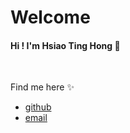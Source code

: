 # Welcome 
#### Hi !  I'm Hsiao Ting Hong 👋
<br/>

Find me here ✨
* [github](https://github.com/HsiaoTingHong)
* [email](hsiaoting1003@gmail.com) 
<br/>


<!--
**HsiaoTingHong/HsiaoTingHong** is a ✨ _special_ ✨ repository because its `README.md` (this file) appears on your GitHub profile.

Here are some ideas to get you started:

- 🔭 I’m currently working on ...
- 🌱 I’m currently learning ...
- 👯 I’m looking to collaborate on ...
- 🤔 I’m looking for help with ...
- 💬 Ask me about ...
- 📫 How to reach me: ...
- 😄 Pronouns: ...
- ⚡ Fun fact: ...
-->
